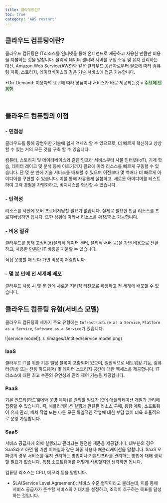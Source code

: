 ```yaml
---
title: 클라우드란?
toc: true
category: 'AWS restart'
---
```


## 클라우드 컴퓨팅이란?

클라우드 컴퓨팅은 IT리소스를 인터넷을 통해 온디맨드로 제공하고 사용한 만큼만 비용을 지불하는 것을 말합니다. 물리적 데이터 센터와 서버를 구입 소유 및 유지 관리하는 대신, Amazon Web Service(AWS)와 같은 클라우드 공급자로부터 필요에 따라 컴퓨팅 파워, 스토리지, 데이터베이스와 같은 기술 서비스에 접근 가능합니다.

*On-Demand: 이용자의 요구에 따라 상품이나 서비스가 바로 제공되는것 >  <span style = "background-color: #cceecc">수요에 반응함</span>

<br/>

## 클라우드 컴퓨팅의 이점

### - 민첩성

클라우드를 통해 광범위한 기술에 쉽게 액세스 할 수 있으므로, 더 빠르게 혁신하고 상상할 수 있는 거의 모든 것을 구축 할 수 있습니다.

컴퓨터, 스토리지 및 데이터베이스와 같은 인프라 서비스부터 사물 인터넷(IoT),  기계 학습, 데이터 레이크 및 분석 등에 이르기까지 필요에 따라 리소스를 빠르게 구동할 수 있습니다. 
단 몇 분 만에 기술 서비스를 배포할 수 있으며 이전보다 몇 백배나 더 빠르게 아이디어를 구현할 수 있습니다. 이를 통해 자유롭게 실험하고, 새로운 아이디어를 테스트하여 고객 경험을 차별화하고, 비지니스를 혁신할 수 있습니다.



### - 탄력성

리소스를 사전에 오버 프로비저닝할 필요가 없습니다. 실제로 필요한 만큼 리소스를 프로지버닝하면 됩니다. 또한 상황에 따라서 리소스를 확장/축소 가능합니다.



### - 비용 절감

클라우드를 통해 고정비용(물리적 데이터 센터, 물리적 서버 등)을 가변 비용으로 전환하고, 사용한 만큼만 IT 비용을 지불할 수 있습니다. 

직접 운영할 때 보다 가변 비용이 저렴합니다.



### - 몇 분 만에 전 세계에 배포

클라우드 사용 시 몇 분 만에 샤로운 지리적 리전으로 확장하고 전 세계에 배포할 수 있습니다.



## 클라우드 컴퓨팅 유형(서비스 모델)

클라우드 컴퓨팅의 세가지 주요 유형에는 `Infrastructure as a Service`, `Platform as a Service`, `Software as a Service`가 있습니다.



![service model](../../images/Untitled/service model.png)

### IaaS

클라우드 IT를 위한 기본 빌딩 블록이 포함되어 있으며, 일반적으로 네트워킹 기능, 컴퓨터(가상 또는 전용 하드웨어) 및 데이터 스토리지 공간에 대한 액세스를 제공합니다.
IT리소스에 대한 최고 수준의 유연성과 관리 제어 기능을 제공합니다. 



### PaaS

기본 인프라(하드웨어와 운영 체제)를 관리할 필요가 없어 애플리케이션 개발과 관리에 집중할 수 있습니다. 즉, 애플리케이션 실행과 관련된 리소스 구매, 용량 계획, 소프트웨어 유지 관리, 패치 작업 또는 다른 모든 획일적인 작업에 대한 부담 없이 더욱 효율적으로 운영 가능합니다.



### SaaS

서비스 공급자에 의해 실행되고 관리되는 완전한 제품을 제공합니다. 대부분의 경우 SaaS라고 하면 웹 기반 이메일과 같은 최종 사용자 애플리케이션을 말합니다. SaaS 오퍼링의 경우 서비스를 유지 관리하는 방법이나 기본인프라를 관리하는 방법에 대해 생각할 필요가 없습니다. 특정 소프트웨어를 어떻게 사용할지만 생각하면 됩니다.







컴퓨팅 리소스는  CPU, 메모리 등을 말합니다.

- SLA(Service Level Agreement): 서비스 수준 협약이라고 불리는데, 이를 통해 서비스 공급자가 준수할 서비스의 기대치를 설정하고, 조직이 추구하는 목표를 달성하는 것입니다. 

